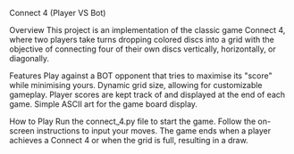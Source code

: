 Connect 4 (Player VS Bot)

Overview
This project is an implementation of the classic game Connect 4, where two players take turns dropping colored discs into a grid with the objective of connecting four of their own discs vertically, horizontally, or diagonally.

Features
Play against a BOT opponent that tries to maximise its "score" while minimising yours.
Dynamic grid size, allowing for customizable gameplay.
Player scores are kept track of and displayed at the end of each game.
Simple ASCII art for the game board display.

How to Play
Run the connect_4.py file to start the game.
Follow the on-screen instructions to input your moves.
The game ends when a player achieves a Connect 4 or when the grid is full, resulting in a draw.
